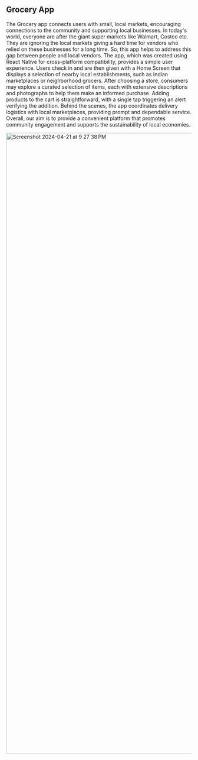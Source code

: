 ## Grocery App ##
The Grocery app connects users with small, local markets, encouraging connections to the community and supporting local businesses. In today's world, everyone are after the giant super markets like Walmart, Costco etc. They are ignoring the local markets giving a hard time for vendors who relied on these businesses for a long time. So, this app helps to address this gap between people and local vendors. The app, which was created using React Native for cross-platform compatibility, provides a simple user experience. Users check in and are then given with a Home Screen that displays a selection of nearby local establishments, such as Indian marketplaces or neighborhood grocers. After choosing a store, consumers may explore a curated selection of items, each with extensive descriptions and photographs to help them make an informed purchase. Adding products to the cart is straightforward, with a single tap triggering an alert verifying the addition. Behind the scenes, the app coordinates delivery logistics with local marketplaces, providing prompt and dependable service. Overall, our aim is to provide a convenient platform that promotes community engagement and supports the sustainability of local economies.

<img width="1680" alt="Screenshot 2024-04-21 at 9 27 38 PM" src="https://github.com/Snehitha20/GroceryApp/assets/83685708/a4e9ee93-0b23-488b-a03b-3ca58803bc26">
